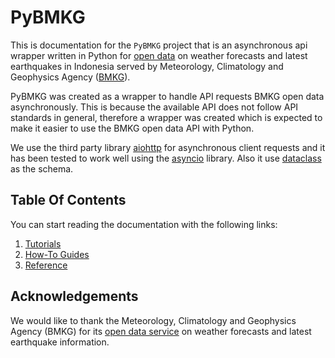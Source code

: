 # PyBMKG

This is documentation for the `PyBMKG` project that
is an asynchronous api wrapper written in Python for
[open data](https://data.bmkg.go.id/) on weather
forecasts and latest earthquakes in Indonesia served
by Meteorology, Climatology and Geophysics Agency
([BMKG](https://bmkg.go.id/)).

PyBMKG was created as a wrapper to handle API requests
BMKG open data asynchronously. This is because the
available API does not follow API standards in general,
therefore a wrapper was created which is expected to
make it easier to use the BMKG open data API with Python.

We use the third party library [aiohttp](https://docs.aiohttp.org/en/stable/)
for asynchronous client requests and it has been tested
to work well using the [asyncio](https://docs.python.org/3/library/asyncio.html)
library. Also it use [dataclass](https://docs.python.org/3/library/dataclasses.html)
as the schema.

## Table Of Contents

You can start reading the documentation with the
following links:

1. [Tutorials](tutorials.md)
2. [How-To Guides](how-to-guides.md)
3. [Reference](reference/api.md)

## Acknowledgements

We would like to thank the Meteorology, Climatology
and Geophysics Agency (BMKG) for its [open data service](https://data.bmkg.go.id/)
on weather forecasts and latest earthquake information.
